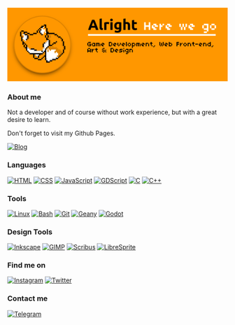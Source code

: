 ![](https://github.com/Iyankdesu/Iyankdesu/blob/main/assets/banner.png)

### About me

Not a developer and of course without work experience, but with a great desire to learn.

Don't forget to visit my Github Pages.

[![Blog](https://img.shields.io/badge/Iyankdesu.github.io-364f6b?style=for-the-badge)](https://iyankdesu.github.io/)

### Languages
[![HTML](https://img.shields.io/badge/HTML-f6416c?style=for-the-badge)](https://html.com/)
[![CSS](https://img.shields.io/badge/CSS-46cdcf?style=for-the-badge)](http://www.css3.com/)
[![JavaScript](https://img.shields.io/badge/JavaScript-ffde7d?style=for-the-badge)](http://www.ecmascript.org/)
[![GDScript](https://img.shields.io/badge/GDScript-4588b9?style=for-the-badge)](https://docs.godotengine.org/en/stable/getting_started/scripting/gdscript/index.html)
[![C](https://img.shields.io/badge/C-f9f7f7?style=for-the-badge)](#)
[![C++](https://img.shields.io/badge/C++-6295cb?style=for-the-badge)](https://isocpp.org)

### Tools
[![Linux](https://img.shields.io/badge/Linux-ffd460?style=for-the-badge)](https://manjarolinux.org/)
[![Bash](https://img.shields.io/badge/Bash-444f5a?style=for-the-badge)](https://www.gnu.org/software/bash/)
[![Git](https://img.shields.io/badge/Git-e84545?style=for-the-badge)](https://git-scm.com/)
[![Geany](https://img.shields.io/badge/Geany-ffc93c?style=for-the-badge)](https://geany.org/)
[![Godot](https://img.shields.io/badge/Godot-4588b9?style=for-the-badge)](https://godotengine.org/)

### Design Tools
[![Inkscape](https://img.shields.io/badge/Inkscape-2a2941?style=for-the-badge)](https://inkscape.org/)
[![GIMP](https://img.shields.io/badge/GIMP-79614f?style=for-the-badge)](https://gimp.org/)
[![Scribus](https://img.shields.io/badge/Scribus-428fca?style=for-the-badge)](https://scribus.net/)
[![LibreSprite](https://img.shields.io/badge/LibreSprite-ffffff?style=for-the-badge)](https://libresprite.github.io/)

### Find me on
[![Instagram](https://img.shields.io/badge/Instagram-fb929e?style=for-the-badge)](https://instagram.com/iyankdesu)
[![Twitter](https://img.shields.io/badge/Twitter-00a8cc?style=for-the-badge)](https://twitter.com/iyankdesu)

### Contact me
[![Telegram](https://img.shields.io/badge/Telegram-0dceda?style=for-the-badge)](https://t.me/iyankdesu)
